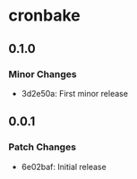 # cronbake

## 0.1.0

### Minor Changes

- 3d2e50a: First minor release

## 0.0.1

### Patch Changes

- 6e02baf: Initial release
